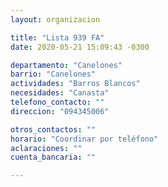 ```yaml
---
layout: organizacion

title: "Lista 939 FA"
date: 2020-05-21 15:09:43 -0300

departamento: "Canelones"
barrio: "Canelones"
actividades: "Barros Blancos"
necesidades: "Canasta"
telefono_contacto: ""
direccion: "094345006"

otros_contactos: ""
horario: "Coordinar por teléfono"
aclaraciones: ""
cuenta_bancaria: ""

---
```


